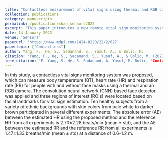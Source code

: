 ```yaml
---
title: "Contactless measurement of vital signs using thermal and RGB cameras: A study of COVID 19-related health monitoring"
collection: publications
category: manuscripts
permalink: /publication/shan_sensors2022
excerpt: 'This paper introduces a new remote vital sign monitoring system using thermal and RGB cameras for COVID-19 related health monitoring.'
date: 14 January 2022
venue: 'Sensors'
paperurl: 'https://www.mdpi.com/1424-8220/22/2/627'
papertopic: ["Contactless"]
author: Yang, F., He, S., Sadanand, S., Yusuf, A., & Bolic, M.
citation: 'Yang, F., He, S., Sadanand, S., Yusuf, A., & Bolic, M. (2022). Contactless Measurement of Vital Signs Using Thermal and RGB Cameras: A Study of COVID 19-Related Health Monitoring. Sensors, 22(2), 627. https://doi.org/10.3390/s22020627'
ieee_citation: 'F. Yang, S. He, S. Sadanand, A. Yusuf, M. Bolic, 'Contactless Measurement of Vital Signs Using Thermal and RGB Cameras: A Study of COVID 19-Related Health Monitoring,' Sensors, vol. 22, no. 2, pp. 627, 2022.'
---
```


In this study, a contactless vital signs monitoring system was proposed, which can measure body temperature (BT), heart rate (HR) and respiration rate (RR) for people with and without face masks using a thermal and an RGB camera. The convolution neural network (CNN) based face detector was applied and three regions of interest (ROIs) were located based on facial landmarks for vital sign estimation. Ten healthy subjects from a variety of ethnic backgrounds with skin colors from pale white to darker brown participated in several different experiments. The absolute error (AE) between the estimated HR using the proposed method and the reference HR from all experiments is 2.70±2.28 beats/min (mean ± std), and the AE between the estimated RR and the reference RR from all experiments is 1.47±1.33 breaths/min (mean ± std) at a distance of 0.6–1.2 m.
